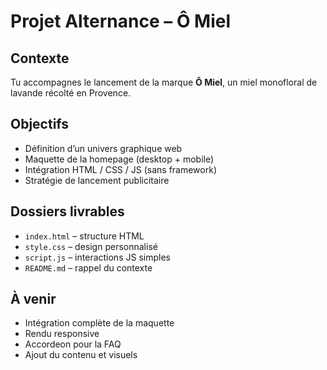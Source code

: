 # Projet Alternance – Ô Miel

## Contexte

Tu accompagnes le lancement de la marque **Ô Miel**, un miel monofloral de lavande récolté en Provence.

## Objectifs

- Définition d’un univers graphique web
- Maquette de la homepage (desktop + mobile)
- Intégration HTML / CSS / JS (sans framework)
- Stratégie de lancement publicitaire

## Dossiers livrables

- `index.html` – structure HTML
- `style.css` – design personnalisé
- `script.js` – interactions JS simples
- `README.md` – rappel du contexte

## À venir

- Intégration complète de la maquette
- Rendu responsive
- Accordeon pour la FAQ
- Ajout du contenu et visuels

